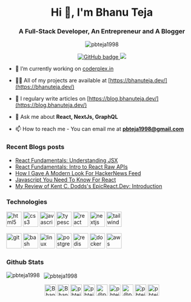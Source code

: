 <h1 align="center">Hi 👋, I'm Bhanu Teja</h1>
<h3 align="center">A Full-Stack Developer, An Entrepreneur and A Blogger</h3>

<p align="center"> <img src="https://komarev.com/ghpvc/?username=pbteja1998" alt="pbteja1998" /> </p>

<p align="center">
  <a href="https://github.com/pbteja1998?tab=followers">
    <img src="https://img.shields.io/github/followers/pbteja1998?label=Followers&logo=GitHub&style=for-the-badge" alt="GitHub badge" />
  </a>
  <a href="http://twitter.com/pbteja1998">
    <img src="https://img.shields.io/twitter/follow/pbteja1998?label=Twitter&logo=twitter&style=for-the-badge" />
  </a>
</p>

- 🔭 I’m currently working on [coderplex.in](https://coderplex.in)

- 👨‍💻 All of my projects are available at [https://bhanuteja.dev/](https://bhanuteja.dev/)

- 📝 I regulary write articles on [https://blog.bhanuteja.dev/](https://blog.bhanuteja.dev/)

- 💬 Ask me about **React, NextJs, GraphQL**

- 📫 How to reach me - You can email me at **pbteja1998@gmail.com** 

### Recent Blogs posts
<!-- BLOG-POST-LIST:START -->
- [React Fundamentals: Understanding JSX](https://blog.bhanuteja.dev/react-fundamentals-understanding-jsx)
- [React Fundamentals: Intro to React Raw APIs](https://blog.bhanuteja.dev/epic-react-react-fundamentals-part-1)
- [How I Gave A Modern Look For HackerNews Feed](https://blog.bhanuteja.dev/how-i-gave-a-modern-look-for-hackernews-feed)
- [Javascript You Need To Know For React](https://blog.bhanuteja.dev/epic-react-javascript-you-need-to-know-for-react)
- [My Review of Kent C. Dodds's EpicReact.Dev: Introduction](https://blog.bhanuteja.dev/epic-react-introduction)
<!-- BLOG-POST-LIST:END -->

### Technologies
<p>
    <img src="https://devicons.github.io/devicon/devicon.git/icons/html5/html5-original-wordmark.svg" alt="html5" width="40" height="40"/>
    <img src="https://devicons.github.io/devicon/devicon.git/icons/css3/css3-original-wordmark.svg" alt="css3" width="40" height="40"/>
    <img src="https://devicons.github.io/devicon/devicon.git/icons/javascript/javascript-original.svg" alt="javascript" width="40" height="40"/>
    <img src="https://devicons.github.io/devicon/devicon.git/icons/typescript/typescript-original.svg" alt="typescript" width="40" height="40"/>
    <img src="https://devicons.github.io/devicon/devicon.git/icons/react/react-original-wordmark.svg" alt="react" width="40" height="40"/>
    <img src="https://cdn.worldvectorlogo.com/logos/nextjs-3.svg" alt="nextjs" width="40" height="40"/>
    <img src="https://www.vectorlogo.zone/logos/tailwindcss/tailwindcss-icon.svg" alt="tailwind" width="40" height="40"/>     
</p>
<p>
    <img src="https://www.vectorlogo.zone/logos/git-scm/git-scm-icon.svg" alt="git" width="40" height="40"/>
    <img src="https://www.vectorlogo.zone/logos/gnu_bash/gnu_bash-icon.svg" alt="bash" width="40" height="40"/>
    <img src="https://devicons.github.io/devicon/devicon.git/icons/linux/linux-original.svg" alt="linux" width="40" height="40"/>
    <img src="https://devicons.github.io/devicon/devicon.git/icons/postgresql/postgresql-original-wordmark.svg" alt="postgresql" width="40" height="40"/>  
    <img src="https://devicons.github.io/devicon/devicon.git/icons/redis/redis-original-wordmark.svg" alt="redis" width="40" height="40"/>
    <img src="https://devicons.github.io/devicon/devicon.git/icons/docker/docker-original-wordmark.svg" alt="docker" width="40" height="40"/>
    <img src="https://devicons.github.io/devicon/devicon.git/icons/amazonwebservices/amazonwebservices-original-wordmark.svg" alt="aws" width="40" height="40"/>         
</p>

### Github Stats

<p>
    <img align="left" src="https://github-readme-stats.vercel.app/api/top-langs/?username=pbteja1998&layout=compact&hide=html" alt="pbteja1998" />
</p>

<p>&nbsp;
    <img align="center" src="https://github-readme-stats.vercel.app/api?username=pbteja1998&show_icons=true" alt="pbteja1998" />
</p>

<p align="center">
    <a href="https://bhanuteja.dev" target="blank"><img align="center" src="https://github.com/pbteja1998/pbteja1998/blob/master/images/logo.png" alt="Bhanu Teja's Portfolio" height="30" width="30" /></a>
    <a href="https://blog.bhanuteja.dev" target="blank"><img align="center" src="https://cdn.hashnode.com/res/hashnode/image/upload/v1592752137870/scHk9tTaA.png" alt="Bhanu Teja's Blog" height="30" width="30" /></a>
    <a href="https://linkedin.com/in/pbteja1998" target="blank"><img align="center" src="https://cdn.jsdelivr.net/npm/simple-icons@3.0.1/icons/linkedin.svg" alt="pbteja1998" height="30" width="30" /></a>
    <a href="https://twitter.com/pbteja1998" target="blank"><img align="center" src="https://cdn.jsdelivr.net/npm/simple-icons@3.0.1/icons/twitter.svg" alt="pbteja1998" height="30" width="30" /></a>
    <a href="https://hashnode.com/@pbteja1998" target="blank"><img align="center" src="https://cdn.hashnode.com/res/hashnode/image/upload/v1592752137870/scHk9tTaA.png" alt="@pbteja1998" height="30" width="30" /></a>
    <a href="https://dev.to/pbteja1998" target="blank"><img align="center" src="https://cdn.jsdelivr.net/npm/simple-icons@3.0.1/icons/dev-dot-to.svg" alt="pbteja1998" height="30" width="30" /></a>
    <a href="https://medium.com/@pbteja1998" target="blank"><img align="center" src="https://cdn.jsdelivr.net/npm/simple-icons@3.0.1/icons/medium.svg" alt="@pbteja1998" height="30" width="30" /></a>    
    <a href="https://codepen.io/pbteja1998" target="blank"><img align="center" src="https://cdn.jsdelivr.net/npm/simple-icons@3.0.1/icons/codepen.svg" alt="pbteja1998" height="30" width="30" /></a>
    <a href="https://codesandbox.com/pbteja1998" target="blank"><img align="center" src="https://cdn.jsdelivr.net/npm/simple-icons@3.0.1/icons/codesandbox.svg" alt="pbteja1998" height="30" width="30" /></a>
</p>
